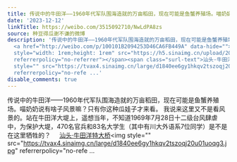 ```yaml
---
title: 传说中的牛田洋——1960年代军队围海造就的万亩稻田，现在可能是鱼蟹养殖场。喵奶奶说有啥子风景嘛？只有你这种瓜娃子才来看。 我说来这里又不是看风景的。站在...
date: '2023-12-12'
linkTitle: https://weibo.com/3515092710/NwLdPA8zs
source: 种豆得瓜谢不谦的微博
description: '传说中的牛田洋——1960年代军队围海造就的万亩稻田，现在可能是鱼蟹养殖场。喵奶奶说有啥子风景嘛？只有你这种瓜娃子才来看。 我说来这里又不是看风景的。站在牛田洋大堤上，遥想当年，不知道1969年7月28日十二级台风肆虐中，为保护大堤，470名官兵和83名大学生（其中有川大外语系7位同学）是不是在这里牺牲的？
  <a href="http://weibo.com/p/100101B2094253D46CA6FB449A" data-hide=""><span class="url-icon"><img
  style="width: 1rem;height: 1rem" src="https://h5.sinaimg.cn/upload/2015/09/25/3/timeline_card_small_location_default.png"
  referrerpolicy="no-referrer"></span><span class="surl-text">汕头·牛田洋特大桥</span></a><img
  style="" src="https://tvax4.sinaimg.cn/large/d1840ee6gy1hkqv2tszoqj20u01uoqg3.jpg"
  referrerpolicy="no-refe ...'
disable_comments: true
---
```

传说中的牛田洋——1960年代军队围海造就的万亩稻田，现在可能是鱼蟹养殖场。喵奶奶说有啥子风景嘛？只有你这种瓜娃子才来看。 我说来这里又不是看风景的。站在牛田洋大堤上，遥想当年，不知道1969年7月28日十二级台风肆虐中，为保护大堤，470名官兵和83名大学生（其中有川大外语系7位同学）是不是在这里牺牲的？ <a href="http://weibo.com/p/100101B2094253D46CA6FB449A" data-hide=""><span class="url-icon"><img style="width: 1rem;height: 1rem" src="https://h5.sinaimg.cn/upload/2015/09/25/3/timeline_card_small_location_default.png" referrerpolicy="no-referrer"></span><span class="surl-text">汕头·牛田洋特大桥</span></a><img style="" src="https://tvax4.sinaimg.cn/large/d1840ee6gy1hkqv2tszoqj20u01uoqg3.jpg" referrerpolicy="no-refe ...